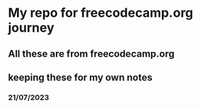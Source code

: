 # My repo for freecodecamp.org journey

## All these are from freecodecamp.org
## keeping these for my own notes
### 21/07/2023
